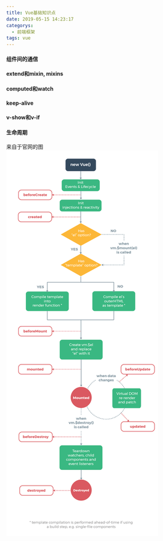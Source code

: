 ```yaml
---
title: Vue基础知识点
date: 2019-05-15 14:23:17
categorys:
  - 前端框架
tags: vue
---
```

#### 组件间的通信
#### extend和mixin, mixins
#### computed和watch
#### keep-alive
#### v-show和v-if
#### 生命周期
来自于官网的图
  ![生命周期图示](../assets/img/lifecycle.png)